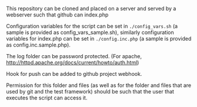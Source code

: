 This repository can be cloned and placed on a server and served by a webserver such that github can index.php

Configuration variables for the script can be set in ```./config_vars.sh``` (a sample is provided as config_vars_sample.sh),
 similarly configuration variables for index.php can be set in ```./config.inc.php``` (a sample is provided as config.inc.sample.php).

The log folder can be password protected.
(For apache, http://httpd.apache.org/docs/current/howto/auth.html)

Hook for push can be added to github project webhook.

Permission for this folder and files (as well as for the folder and files that are used by git and the test framework) should be such that the user that executes the script can access it.
